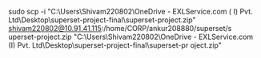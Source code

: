 sudo scp -i "C:\Users\Shivam220802\OneDrive - EXLService.com (
I) Pvt. Ltd\Desktop\superset-project-final\superset-project.zip" shivam220802@10.91.41.115:/home/CORP/ankur208880/superset/s
uperset-project.zip "C:\Users\Shivam220802\OneDrive - EXLService.com (I) Pvt. Ltd\Desktop\superset-project-final\superset-pr
oject.zip"
